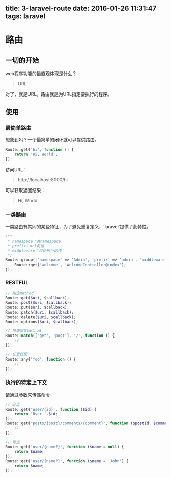 title: 3-laravel-route
date: 2016-01-26 11:31:47
tags: laravel
---

# 路由

## 一切的开始

web程序功能的最直观体现是什么？

> URL

对了，就是URL。路由就是为URL指定要执行的程序。

## 使用

### 最简单路由

想象到吗？一个最简单的闭环就可以提供路由。
``` php
Route::get('hi', function () {
    return 'Hi, World';
});
```
访问URL：
> http://localhost:8000/hi

可以获取返回结果：
> Hi, World

### 一类路由

一类路由有共同的某些特征，为了避免重复定义，'laravel'提供了此特性。

``` php
/**
 * namespace：类namespace
 * prefix：url前缀
 * middleware：自动执行动作
 */
Route::group(['namespace' => 'Admin', 'prefix' => 'admin', 'middleware' => ['web']], function () {
    Route::get('welcome', 'WelcomeController@index');
});
```

### RESTFUL

``` php
// 指定method
Route::get($uri, $callback);
Route::post($uri, $callback);
Route::put($uri, $callback);
Route::patch($uri, $callback);
Route::delete($uri, $callback);
Route::options($uri, $callback);

// 快捷指定method
Route::match(['get', 'post'], '/', function () {
    //
});

// 任意匹配
Route::any('foo', function () {
    //
});
```

### 执行的特定上下文

请通过参数来传递命令

``` php
// 必选
Route::get('user/{id}', function ($id) {
    return 'User '.$id;
});
Route::get('posts/{post}/comments/{comment}', function ($postId, $commentId) {
    //
});

// 可选
Route::get('user/{name?}', function ($name = null) {
    return $name;
});
Route::get('user/{name?}', function ($name = 'John') {
    return $name;
});
```

